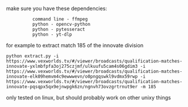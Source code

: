 


make sure you have these dependencies:
```
          command line - ffmpeg
          python - opencv-python
          python - pytesseract
          python - yt-dlp

```

for example to extract match 185 of the innovate division
```
python extract.py -i https://www.vexworlds.tv/#/viewer/broadcasts/qualification-matches-innovate-yxlmbfpfa3oj275czjmf/ulkuufu5cam4s06gdim3 -i https://www.vexworlds.tv/#/viewer/broadcasts/qualification-matches-innovate-elk09hemvm4c9ewwwevn/o0pngqswkl9vdmx59rwp -i https://www.vexworlds.tv/#/viewer/broadcasts/qualification-matches-innovate-pqsqpx5qx9ejnwpgk6zn/ngnvh73ovzgrtrnut9er -m 185
```

only tested on linux, but should probably work on other unixy things

